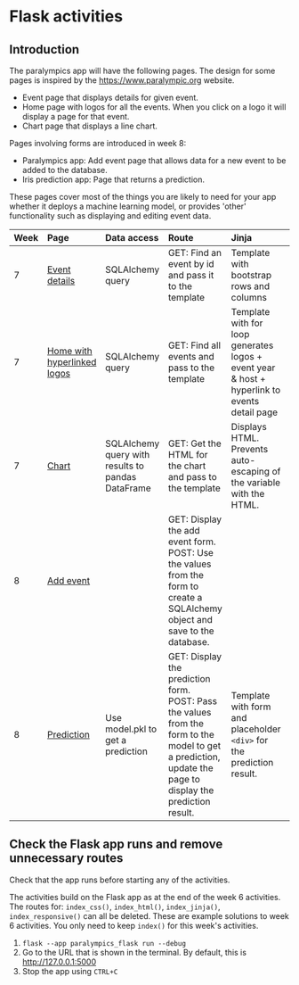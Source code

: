 # Flask activities

## Introduction

The paralympics app will have the following pages. The design for some pages is inspired by
the https://www.paralympic.org website.

- Event page that displays details for given event.
- Home page with logos for all the events. When you click on a logo it will display a page for that event.
- Chart page that displays a line chart.

Pages involving forms are introduced in week 8:

- Paralympics app: Add event page that allows data for a new event to be added to the database.
- Iris prediction app: Page that returns a prediction.

These pages cover most of the things you are likely to need for your app whether it deploys a machine learning model, or
provides 'other' functionality such as displaying and editing event data.

| Week | Page                                                                                                     | Data access                                       | Route                                                                                                                                                        | Jinja                                                                                        | Form                                                              | Other                                                        |
|:-----|:---------------------------------------------------------------------------------------------------------|:--------------------------------------------------|:-------------------------------------------------------------------------------------------------------------------------------------------------------------|:---------------------------------------------------------------------------------------------|:------------------------------------------------------------------|:-------------------------------------------------------------|
| 7    | [Event details](flask-1-event-page.md)                                                                   | SQLAlchemy query                                  | GET: Find an event by id and pass it to the template                                                                                                         | Template with bootstrap rows and columns                                                     |                                                                   |                                                              |
| 7    | [Home with hyperlinked logos](flask-2-home-page.md)                                                      | SQLAlchemy query                                  | GET: Find all events and pass to the template                                                                                                                | Template with for loop generates logos + event year & host + hyperlink to events detail page |                                                                   | Access image files from /static<br>Dynamically generate URL. |
| 7    | [Chart](flask-3-chart-page.md)                                                                           | SQLAlchemy query with results to pandas DataFrame | GET: Get the HTML for the chart and pass to the template                                                                                                     | Displays HTML. Prevents auto-escaping of the variable with the HTML.                         |                                                                   |                                                              |
| 8    | [Add event](https://github.com/nicholsons/comp0034-wk8/blob/master/activities/flask-1-add-event-page.md) |                                                   | GET: Display the add event form.<br>POST: Use the values from the form to create a SQLAlchemy object and save to the database.                               |                                                                                              | Form to add fields for a new event. Validation. Form field macro. |                                                              |
| 8    | [Prediction](https://github.com/nicholsons/comp0034-wk8/blob/master/activities/flask-2-prediction.md)    | Use model.pkl to get a prediction                 | GET: Display the prediction form.<br>POST: Pass the values from the form to the model to get a prediction, update the page to display the prediction result. | Template with form and placeholder `<div>` for the prediction result.                        | Form to enter values for prediction. Validation. Default values.  | Create pickled ML model.                                     |

## Check the Flask app runs and remove unnecessary routes

Check that the app runs before starting any of the activities.

The activities build on the Flask app as at the end of the week 6 activities. The routes
for: `index_css()`, `index_html()`, `index_jinja()`, `index_responsive()` can all be deleted. These are
example solutions to week 6 activities. You only need to keep `index()` for this week's activities.

1. `flask --app paralympics_flask run --debug`
2. Go to the URL that is shown in the terminal. By default, this is <http://127.0.0.1:5000>
3. Stop the app using `CTRL+C`
